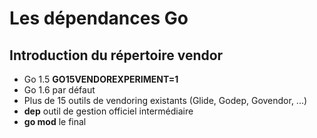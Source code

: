 # Les dépendances Go

## Introduction du répertoire vendor

- Go 1.5 **GO15VENDOREXPERIMENT=1**
- Go 1.6 par défaut
- Plus de 15 outils de vendoring existants (Glide, Godep, Govendor, ...)
- **dep** outil de gestion officiel intermédiaire
- **go mod** le final
